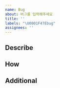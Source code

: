 ```yaml
---
name: Bug
about: 버그를 입력해주세요
title: ''
labels: "\U0001F47Ebug"
assignees: ''
---
```


## Describe

## How

## Additional
